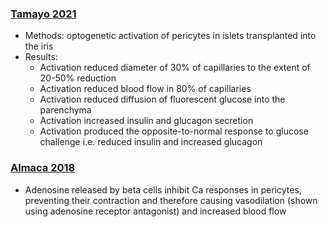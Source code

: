 ### [Tamayo 2021](https://doi.org/10.1101/2021.08.24.457539)
- Methods: optogenetic activation of pericytes in islets transplanted into the iris
- Results:
	- Activation reduced diameter of 30% of capillaries to the extent of 20-50% reduction
	- Activation reduced blood flow in 80% of capillaries
	- Activation reduced diffusion of fluorescent glucose into the parenchyma
	- Activation increased insulin and glucagon secretion
	- Activation produced the opposite-to-normal response to glucose challenge i.e. reduced insulin and increased glucagon

### [Almaca 2018](https://doi.org/10.1016/j.cmet.2018.02.016)
- Adenosine released by beta cells inhibit Ca responses in pericytes, preventing their contraction and therefore causing vasodilation (shown using adenosine receptor antagonist) and increased blood flow